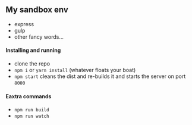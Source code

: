 ## My sandbox env
- express
- gulp
- other fancy words...

#### Installing and running
- clone the repo
- `npm i` or `yarn install` (whatever floats your boat)
- `npm start` cleans the dist and re-builds it and starts the server on port `8000`

#### Eaxtra commands
- `npm run build`
- `npm run watch`
